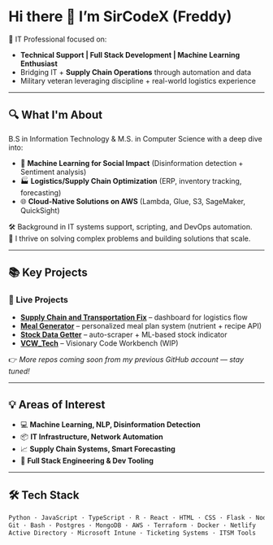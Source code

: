 # Hi there 👋 I’m SirCodeX (Freddy)

🎯 IT Professional focused on:
- **Technical Support | Full Stack Development | Machine Learning Enthusiast**
- Bridging IT + **Supply Chain Operations** through automation and data
- Military veteran leveraging discipline + real-world logistics experience

---

## 🔍 What I'm About

B.S in Information Technology & M.S. in Computer Science with a deep dive into:
- 🧠 **Machine Learning for Social Impact** (Disinformation detection + Sentiment analysis)
- 🏭 **Logistics/Supply Chain Optimization** (ERP, inventory tracking, forecasting)
- 🌐 **Cloud-Native Solutions on AWS** (Lambda, Glue, S3, SageMaker, QuickSight)

🛠️ Background in IT systems support, scripting, and DevOps automation.  
💬 I thrive on solving complex problems and building solutions that scale.

---

## 📚 Key Projects

### 🚀 Live Projects
- **[Supply Chain and Transportation Fix](#)** – dashboard for logistics flow
- **[Meal Generator](#)** – personalized meal plan system (nutrient + recipe API)
- **[Stock Data Getter](#)** – auto-scraper + ML-based stock indicator
- **[VCW_Tech](#)** – Visionary Code Workbench (WIP)

👉 *More repos coming soon from my previous GitHub account — stay tuned!*

---

## 💡 Areas of Interest

- 💻 **Machine Learning, NLP, Disinformation Detection**
- 📦 **IT Infrastructure, Network Automation**
- 📈 **Supply Chain Systems, Smart Forecasting**
- 🧰 **Full Stack Engineering & Dev Tooling**

---

## 🛠️ Tech Stack

```txt
Python · JavaScript · TypeScript · R · React · HTML · CSS · Flask · Node.js  
Git · Bash · Postgres · MongoDB · AWS · Terraform · Docker · Netlify  
Active Directory · Microsoft Intune · Ticketing Systems · ITSM Tools  
